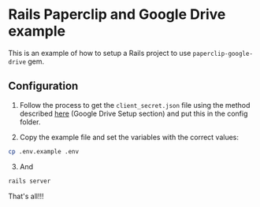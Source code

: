 # Rails Paperclip and Google Drive example
This is an example of how to setup a Rails project to use `paperclip-google-drive` gem.

## Configuration

1. Follow the process to get the `client_secret.json` file using the method described [here](https://github.com/degzcs/paperclip-googledrive) (Google Drive Setup section) and put this in the config folder.

2. Copy the example file and set the variables with the correct values:

```sh
cp .env.example .env
```
3. And
```sh
rails server
```

That's all!!!
